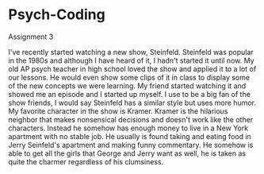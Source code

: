 # Psych-Coding
Assignment 3 

I've recently started watching a new show, Steinfeld. Steinfeld was popular in the 1980s and although I have heard of it, I hadn't started it until now. My old AP psych teacher in high school loved the show and applied it to a lot of our lessons. He would even show some clips of it in class to display some of the new concepts we were learning. My friend started watching it and showed me an episode and I started up myself. I use to be a big fan of the show friends, I would say Steinfeld has a similar style but uses more humor. My favorite character in the show is Kramer. Kramer is the hilarious neighbor that makes nonsensical decisions and doesn't work like the other characters. Instead he somehow has enough money to live in a New York apartment with no stable job. He usually is found taking and eating food in Jerry Seinfeld's apartment and making funny commentary. He somehow is able to get all the girls that George and Jerry want as well, he is taken as quite the charmer regardless of his clumsiness.
